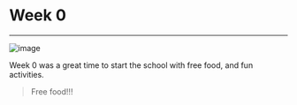 # Week 0
---

![image](https://user-images.githubusercontent.com/114209345/192115851-41d8bf48-de27-41fc-abae-2c423169c8ff.png)

Week 0 was a great time to start the school with free food, and fun activities.

> Free food!!!
